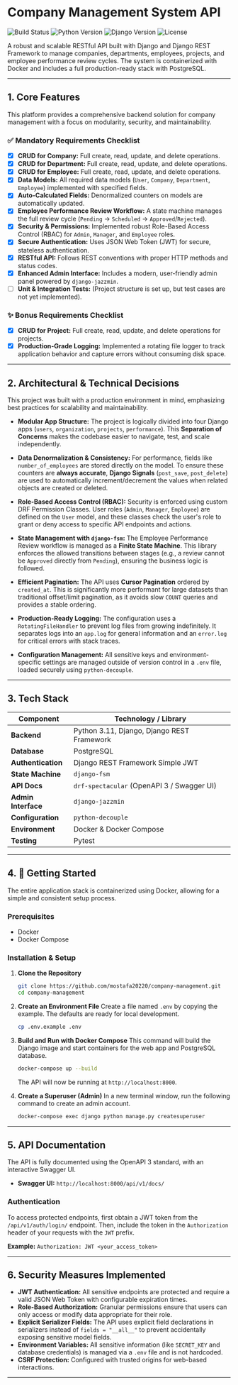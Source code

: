 # Company Management System API

![Build Status](https://img.shields.io/badge/build-passing-brightgreen)
![Python Version](https://img.shields.io/badge/python-3.11-blue)
![Django Version](https://img.shields.io/badge/django-5.2-darkgreen)
![License](https://img.shields.io/badge/license-MIT-lightgrey)

A robust and scalable RESTful API built with Django and Django REST Framework to manage companies, departments, employees, projects, and employee performance review cycles. The system is containerized with Docker and includes a full production-ready stack with PostgreSQL.

---

## 1. Core Features

This platform provides a comprehensive backend solution for company management with a focus on modularity, security, and maintainability.

### ✅ Mandatory Requirements Checklist

-   [x] **CRUD for Company:** Full create, read, update, and delete operations.
-   [x] **CRUD for Department:** Full create, read, update, and delete operations.
-   [x] **CRUD for Employee:** Full create, read, update, and delete operations.
-   [x] **Data Models:** All required data models (`User`, `Company`, `Department`, `Employee`) implemented with specified fields.
-   [x] **Auto-Calculated Fields:** Denormalized counters on models are automatically updated.
-   [x] **Employee Performance Review Workflow:** A state machine manages the full review cycle (`Pending` -> `Scheduled` -> `Approved`/`Rejected`).
-   [x] **Security & Permissions:** Implemented robust Role-Based Access Control (RBAC) for `Admin`, `Manager`, and `Employee` roles.
-   [x] **Secure Authentication:** Uses JSON Web Token (JWT) for secure, stateless authentication.
-   [x] **RESTful API:** Follows REST conventions with proper HTTP methods and status codes.
-   [x] **Enhanced Admin Interface:** Includes a modern, user-friendly admin panel powered by `django-jazzmin`.
-   [ ] **Unit & Integration Tests:** (Project structure is set up, but test cases are not yet implemented).

### ✨ Bonus Requirements Checklist

-   [x] **CRUD for Project:** Full create, read, update, and delete operations for projects.
-   [x] **Production-Grade Logging:** Implemented a rotating file logger to track application behavior and capture errors without consuming disk space.

---

## 2. Architectural & Technical Decisions

This project was built with a production environment in mind, emphasizing best practices for scalability and maintainability.

-   **Modular App Structure:** The project is logically divided into four Django apps (`users`, `organization`, `projects`, `performance`). This **Separation of Concerns** makes the codebase easier to navigate, test, and scale independently.

-   **Data Denormalization & Consistency:** For performance, fields like `number_of_employees` are stored directly on the model. To ensure these counters are **always accurate**, **Django Signals** (`post_save`, `post_delete`) are used to automatically increment/decrement the values when related objects are created or deleted.

-   **Role-Based Access Control (RBAC):** Security is enforced using custom DRF Permission Classes. User roles (`Admin`, `Manager`, `Employee`) are defined on the `User` model, and these classes check the user's role to grant or deny access to specific API endpoints and actions.

-   **State Management with `django-fsm`:** The Employee Performance Review workflow is managed as a **Finite State Machine**. This library enforces the allowed transitions between stages (e.g., a review cannot be `Approved` directly from `Pending`), ensuring the business logic is followed.

-   **Efficient Pagination:** The API uses **Cursor Pagination** ordered by `created_at`. This is significantly more performant for large datasets than traditional offset/limit pagination, as it avoids slow `COUNT` queries and provides a stable ordering.

-   **Production-Ready Logging:** The configuration uses a `RotatingFileHandler` to prevent log files from growing indefinitely. It separates logs into an `app.log` for general information and an `error.log` for critical errors with stack traces.

-   **Configuration Management:** All sensitive keys and environment-specific settings are managed outside of version control in a `.env` file, loaded securely using `python-decouple`.

---

## 3. Tech Stack

| Component         | Technology / Library                                       |
| ----------------- | ---------------------------------------------------------- |
| **Backend** | Python 3.11, Django, Django REST Framework               |
| **Database** | PostgreSQL                                                 |
| **Authentication**| Django REST Framework Simple JWT                           |
| **State Machine** | `django-fsm`                                               |
| **API Docs** | `drf-spectacular` (OpenAPI 3 / Swagger UI)                 |
| **Admin Interface** | `django-jazzmin`                                           |
| **Configuration** | `python-decouple`                                          |
| **Environment** | Docker & Docker Compose                                    |
| **Testing** | Pytest                                                     |

---

## 4. 🚀 Getting Started

The entire application stack is containerized using Docker, allowing for a simple and consistent setup process.

### Prerequisites

-   Docker
-   Docker Compose

### Installation & Setup

1.  **Clone the Repository**
    ```bash
    git clone https://github.com/mostafa20220/company-management.git
    cd company-management
    ```

2.  **Create an Environment File**
    Create a file named `.env` by copying the example. The defaults are ready for local development.
    ```bash
    cp .env.example .env
    ```

3.  **Build and Run with Docker Compose**
    This command will build the Django image and start containers for the web app and PostgreSQL database.
    ```bash
    docker-compose up --build
    ```
    The API will now be running at `http://localhost:8000`.

4.  **Create a Superuser (Admin)**
    In a new terminal window, run the following command to create an admin account.
    ```bash
    docker-compose exec django python manage.py createsuperuser
    ```

---

## 5. API Documentation

The API is fully documented using the OpenAPI 3 standard, with an interactive Swagger UI.

-   **Swagger UI:** `http://localhost:8000/api/v1/docs/`

### Authentication

To access protected endpoints, first obtain a JWT token from the `/api/v1/auth/login/` endpoint. Then, include the token in the `Authorization` header of your requests with the `JWT` prefix.

**Example:** `Authorization: JWT <your_access_token>`

---

## 6. Security Measures Implemented

-   **JWT Authentication:** All sensitive endpoints are protected and require a valid JSON Web Token with configurable expiration times.
-   **Role-Based Authorization:** Granular permissions ensure that users can only access or modify data appropriate for their role.
-   **Explicit Serializer Fields:** The API uses explicit field declarations in serializers instead of `fields = "__all__"` to prevent accidentally exposing sensitive model fields.
-   **Environment Variables:** All sensitive information (like `SECRET_KEY` and database credentials) is managed via a `.env` file and is not hardcoded.
-   **CSRF Protection:** Configured with trusted origins for web-based interactions.

---
